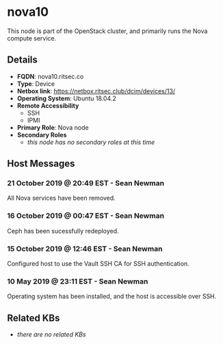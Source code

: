 # nova10

This node is part of the OpenStack cluster, and primarily runs the Nova compute
service.

## Details

- **FQDN**: nova10.ritsec.co
- **Type**: Device
- **Netbox link**: https://netbox.ritsec.club/dcim/devices/13/
- **Operating System**: Ubuntu 18.04.2
- **Remote Accessibility**
  - SSH
  - IPMI
- **Primary Role**: Nova node
- **Secondary Roles**
    - _this node has no secondary roles at this time_

## Host Messages

### 21 October 2019 @ 20:49 EST - Sean Newman

All Nova services have been removed.

### 16 October 2019 @ 00:47 EST - Sean Newman

Ceph has been sucessfully redeployed.

### 15 October 2019 @ 12:46 EST - Sean Newman

Configured host to use the Vault SSH CA for SSH authentication.

### 10 May 2019 @ 23:11 EST - Sean Newman

Operating system has been installed, and the host is accessible over SSH.

## Related KBs

- _there are no related KBs_